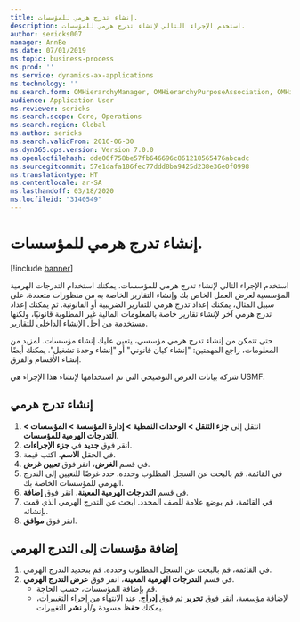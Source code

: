 ```yaml
---
title: إنشاء تدرج هرمي للمؤسسات.
description: استخدم الإجراء التالي لإنشاء تدرج هرمي للمؤسسات.
author: sericks007
manager: AnnBe
ms.date: 07/01/2019
ms.topic: business-process
ms.prod: ''
ms.service: dynamics-ax-applications
ms.technology: ''
ms.search.form: OMHierarchyManager, OMHierarchyPurposeAssociation, OMHierarchySelection, HierarchyDesigner
audience: Application User
ms.reviewer: sericks
ms.search.scope: Core, Operations
ms.search.region: Global
ms.author: sericks
ms.search.validFrom: 2016-06-30
ms.dyn365.ops.version: Version 7.0.0
ms.openlocfilehash: dde06f758be57fb646696c861218565476abcadc
ms.sourcegitcommit: 57e1dafa186fec77ddd8ba9425d238e36e0f0998
ms.translationtype: HT
ms.contentlocale: ar-SA
ms.lasthandoff: 03/18/2020
ms.locfileid: "3140549"
---
```

# <a name="create-an-organization-hierarchy"></a>إنشاء تدرج هرمي للمؤسسات.

[!include [banner](../../includes/banner.md)]

استخدم الإجراء التالي لإنشاء تدرج هرمي للمؤسسات. يمكنك استخدام التدرجات الهرمية المؤسسية لعرض العمل الخاص بك وإنشاء التقارير الخاصة به من منظورات متعددة. على سبيل المثال، يمكنك إعداد تدرج هرمي للتقارير الضريبية أو القانونية. ثم يمكنك إعداد تدرج هرمي آخر لإنشاء تقارير خاصة بالمعلومات المالية غير المطلوبة قانونيًا، ولكنها مستخدمة من أجل الإنشاء الداخلي للتقارير. 

حتى تتمكن من إنشاء تدرج هرمي مؤسسي، يتعين عليك إنشاء مؤسسات. لمزيد من المعلومات، راجع المهمتين: "إنشاء كيان قانوني" أو "إنشاء وحدة تشغيل". يمكنك أيضًا إنشاء الأقسام والفرق. 

شركة بيانات العرض التوضيحي التي تم استخدامها لإنشاء هذا الإجراء هي USMF.

## <a name="create-a-hierarchy"></a>إنشاء تدرج هرمي
1. انتقل إلى **جزء التنقل > الوحدات النمطية > إدارة المؤسسة > المؤسسات > التدرجات الهرمية للمؤسسات**.
2. انقر فوق **جديد** في **جزء الإجراءات**.
3. في الحقل **الاسم**، اكتب قيمة.
4. في قسم **الغرض**، انقر فوق **تعيين غرض‬**.
5. في القائمة، قم بالبحث عن السجل المطلوب وحدده. حدد غرضًا للتعيين إلى التدرج الهرمي للمؤسسات الخاصة بك.  
6. في قسم **التدرجات الهرمية المعينة‬**، انقر فوق **إضافة**.
7. في القائمة، قم بوضع علامة للصف المحدد. ابحث عن التدرج الهرمي الذي قمت بإنشائه.  
8. انقر فوق **موافق**.

## <a name="add-organizations-to-the-hierarchy"></a>إضافة مؤسسات إلى التدرج الهرمي
1. في القائمة، قم بالبحث عن السجل المطلوب وحدده. قم بتحديد التدرج الهرمي.  
2. في قسم **التدرجات الهرمية المعينة**، انقر فوق **عرض التدرج الهرمي**.
    - قم بإضافة المؤسسات، حسب الحاجة.  
    - لإضافة مؤسسة، انقر فوق **تحرير** ثم فوق **إدراج**. عند الانتهاء من إجراء التغييرات، يمكنك **حفظ** مسودة و/أو **نشر** التغييرات.  

